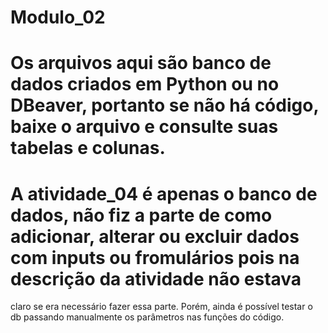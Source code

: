 # Modulo_02

# Os arquivos aqui são banco de dados criados em Python ou no DBeaver, portanto se não há código, baixe o arquivo e consulte suas tabelas e colunas.

# A atividade_04 é apenas o banco de dados, não fiz a parte de como adicionar, alterar ou excluir dados com inputs ou fromulários pois na descrição da atividade não estava
claro se era necessário fazer essa parte. Porém, ainda é possível testar o db passando manualmente os parâmetros nas funções do código.
